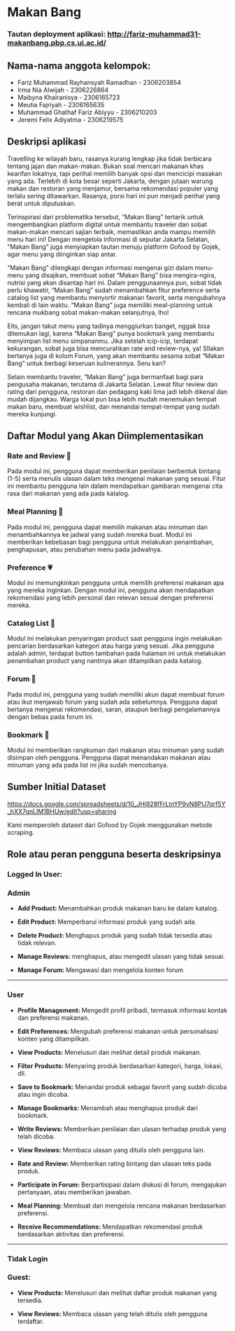 # Makan Bang

### Tautan deployment aplikasi: http://fariz-muhammad31-makanbang.pbp.cs.ui.ac.id/


## Nama-nama anggota kelompok:
- Fariz Muhammad Rayhansyah Ramadhan - 2306203854
- Irma Nia Alwijah - 2306226864
- Maibyna Khairanisya - 2306165723
- Meutia Fajriyah - 2306165635
- Muhammad Ghathaf Fariz Abiyyu - 2306210203
- Jeremi Felix Adiyatma - 2306219575

## Deskripsi aplikasi 
Travelling ke wilayah baru, rasanya kurang lengkap jika tidak berbicara tentang jajan dan makan-makan. Bukan soal mencari makanan khas kearifan lokalnya, tapi perihal memilih banyak opsi dan mencicipi masakan yang ada. Terlebih di kota besar seperti Jakarta, dengan jutaan warung makan dan restoran yang menjamur, bersama rekomendasi populer yang terlalu sering ditawarkan. Rasanya, porsi hari ini pun menjadi perihal yang berat untuk diputuskan.

Terinspirasi dari problematika tersebut, “Makan Bang” tertarik untuk mengembangkan platform digital untuk membantu traveler dan sobat makan-makan mencari sajian terbaik, memastikan anda mampu memilih menu hari ini! Dengan mengelola informasi di seputar Jakarta Selatan, “Makan Bang” juga menyiapkan tautan menuju platform Gofood by Gojek, agar menu yang diinginkan siap antar. 

“Makan Bang” dilengkapi dengan informasi mengenai gizi dalam menu-menu yang disajikan, membuat sobat “Makan Bang” bisa mengira-ngira, nutrisi yang akan disantap hari ini. Dalam penggunaannya pun, sobat tidak perlu khawatir, “Makan Bang” sudah menambahkan fitur preference serta catalog list yang membantu menyortir makanan favorit, serta mengubahnya kembali di lain waktu. “Makan Bang” juga memiliki meal-planning untuk rencana mukbang sobat makan-makan selanjutnya, lho! 

Eits, jangan takut menu yang tadinya menggiurkan banget, nggak bisa ditemukan lagi, karena “Makan Bang” punya bookmark yang membantu menyimpan list menu simpananmu. Jika setelah icip-icip, terdapat kekurangan, sobat juga bisa mencurahkan rate and review-nya, ya! SIlakan bertanya juga di kolom Forum, yang akan membantu sesama sobat “Makan Bang” untuk berbagi keseruan kulinerannya. Seru kan?

Selain membantu traveler, “Makan Bang” juga bermanfaat bagi para pengusaha makanan, terutama di Jakarta Selatan. Lewat fitur review dan rating dari pengguna, restoran dan pedagang kaki lima jadi lebih dikenal dan mudah dijangkau. Warga lokal pun bisa lebih mudah menemukan tempat makan baru, membuat wishlist, dan menandai tempat-tempat yang sudah mereka kunjungi.

## Daftar Modul yang Akan Diimplementasikan
### Rate and Review 🌟<br>
Pada modul ini, pengguna dapat memberikan penilaian berbentuk bintang (1-5) serta menulis ulasan dalam teks mengenai makanan yang sesuai. Fitur ini membantu pengguna lain dalam mendapatkan gambaran mengenai cita rasa dari makanan yang ada pada katalog.<br>

### Meal Planning 📑
Pada modul ini, pengguna dapat memilih makanan atau minuman dan menambahkannya ke jadwal yang sudah mereka buat. Modul ini memberikan kebebasan bagi pengguna untuk melakukan penambahan, penghapusan, atau perubahan menu pada jadwalnya.

### Preference 💗
Modul ini memungkinkan pengguna untuk memilih preferensi makanan apa yang mereka inginkan. Dengan modul ini, pengguna akan mendapatkan rekomendasi yang lebih personal dan relevan sesuai dengan preferensi mereka.

### Catalog List 🍱
Modul ini melakukan penyaringan product saat pengguna ingin melakukan pencarian berdasarkan kategori atau harga yang sesuai. Jika pengguna adalah admin, terdapat button tambahan pada halaman ini untuk melakukan penambahan product yang nantinya akan ditampilkan pada katalog.

### Forum 📜
Pada modul ini, pengguna yang sudah memiliki akun dapat membuat forum atau ikut menjawab forum yang sudah ada sebelumnya. Pengguna dapat bertanya mengenai rekomendasi, saran, ataupun berbagi pengalamannya dengan bebas pada forum ini.

### Bookmark 🔖
Modul ini memberikan rangkuman dari makanan atau minuman yang sudah disimpan oleh pengguna. Pengguna dapat menandakan makanan atau minuman yang ada pada list ini jika sudah mencobanya.

## Sumber Initial Dataset 
https://docs.google.com/spreadsheets/d/10_JHj928fFrLtnYP9vN8PU7qrf5Y_hXX7gnLIM1BHUw/edit?usp=sharing <br>

Kami memperoleh dataset dari Gofood by Gojek menggunakan metode scraping.

## Role atau peran pengguna beserta deskripsinya 

### Logged In User:

### Admin
- <b>Add Product: </b> Menambahkan produk makanan baru ke dalam katalog.

- <b>Edit Product: </b>Memperbarui informasi produk yang sudah ada.

- <b>Delete Product: </b>Menghapus produk yang sudah tidak tersedia atau tidak relevan.

- <b>Manage Reviews: </b>menghapus, atau mengedit ulasan yang tidak sesuai.

- <b>Manage Forum: </b>Mengawasi dan mengelola konten forum

___
### User

- <b>Profile Management: </b>Mengedit profil pribadi, termasuk informasi kontak dan preferensi makanan.

- <b>Edit Preferences: </b>Mengubah preferensi makanan untuk personalisasi konten yang ditampilkan.

- <b>View Products: </b>Menelusuri dan melihat detail produk makanan.

- <b>Filter Products: </b>Menyaring produk berdasarkan kategori, harga, lokasi, dll.

- <b>Save to Bookmark: </b>Menandai produk sebagai favorit yang sudah dicoba atau ingin dicoba.

- <b>Manage Bookmarks: </b>Menambah atau menghapus produk dari bookmark.

- <b>Write Reviews: </b>Memberikan penilaian dan ulasan terhadap produk yang telah dicoba.

- <b>View Reviews: </b>Membaca ulasan yang ditulis oleh pengguna lain.

- <b>Rate and Review: </b>Memberikan rating bintang dan ulasan teks pada produk.

- <b>Participate in Forum: </b>Berpartisipasi dalam diskusi di forum, mengajukan pertanyaan, atau memberikan jawaban.

- <b>Meal Planning: </b>Membuat dan mengelola rencana makanan berdasarkan preferensi.

- <b>Receive Recommendations: </b>Mendapatkan rekomendasi produk berdasarkan aktivitas dan preferensi.

___

### Tidak Login

### Guest:

- <b>View Products: </b>Menelusuri dan melihat daftar produk makanan yang tersedia.

- <b>View Reviews: </b>Membaca ulasan yang telah ditulis oleh pengguna terdaftar.




